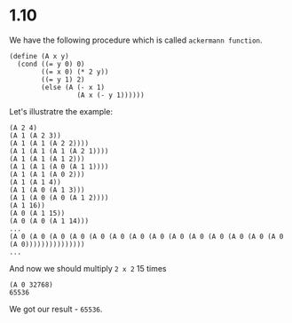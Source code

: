 # 1.10

We have the following procedure which is called `ackermann function`.
```
(define (A x y)
  (cond ((= y 0) 0)
        ((= x 0) (* 2 y))
        ((= y 1) 2)
        (else (A (- x 1)
                 (A x (- y 1))))))
```

Let's illustratre the example:

```
(A 2 4)
(A 1 (A 2 3))
(A 1 (A 1 (A 2 2))))
(A 1 (A 1 (A 1 (A 2 1))))
(A 1 (A 1 (A 1 2)))
(A 1 (A 1 (A 0 (A 1 1))))
(A 1 (A 1 (A 0 2)))
(A 1 (A 1 4))
(A 1 (A 0 (A 1 3)))
(A 1 (A 0 (A 0 (A 1 2))))
(A 1 16))
(A 0 (A 1 15))
(A 0 (A 0 (A 1 14)))
...
(A 0 (A 0 (A 0 (A 0 (A 0 (A 0 (A 0 (A 0 (A 0 (A 0 (A 0 (A 0 (A 0 (A 0 (A 0)))))))))))))))
...
```

And now we should multiply `2 x 2` 15 times

```
(A 0 32768)
65536
```

We got our result - `65536`.
